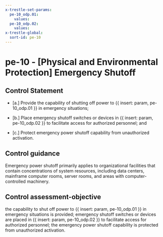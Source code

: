 ```yaml
---
x-trestle-set-params:
  pe-10_odp.01:
    values:
  pe-10_odp.02:
    values:
x-trestle-global:
  sort-id: pe-10
---
```


# pe-10 - \[Physical and Environmental Protection\] Emergency Shutoff

## Control Statement

- \[a.\] Provide the capability of shutting off power to {{ insert: param, pe-10_odp.01 }} in emergency situations;

- \[b.\] Place emergency shutoff switches or devices in {{ insert: param, pe-10_odp.02 }} to facilitate access for authorized personnel; and

- \[c.\] Protect emergency power shutoff capability from unauthorized activation.

## Control guidance

Emergency power shutoff primarily applies to organizational facilities that contain concentrations of system resources, including data centers, mainframe computer rooms, server rooms, and areas with computer-controlled machinery.

## Control assessment-objective

the capability to shut off power to {{ insert: param, pe-10_odp.01 }} in emergency situations is provided;
emergency shutoff switches or devices are placed in {{ insert: param, pe-10_odp.02 }} to facilitate access for authorized personnel;
the emergency power shutoff capability is protected from unauthorized activation.
